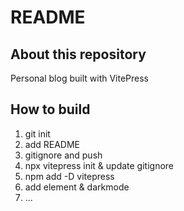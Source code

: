 # README

## About this repository
Personal blog built with VitePress

## How to build
1. git init
2. add README
3. gitignore and push
4. npx vitepress init & update gitignore
5. npm add -D vitepress
6. add element & darkmode
7. ...